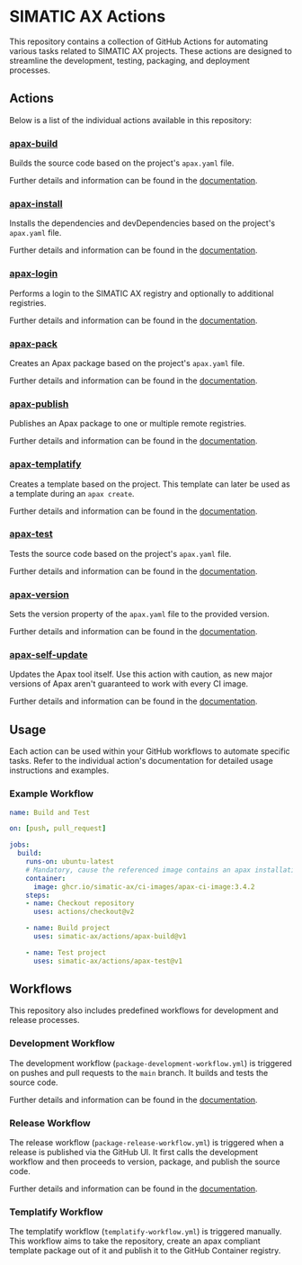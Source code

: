 # SIMATIC AX Actions

This repository contains a collection of GitHub Actions for automating various tasks related to SIMATIC AX projects. These actions are designed to streamline the development, testing, packaging, and deployment processes.

## Actions

Below is a list of the individual actions available in this repository:

### [apax-build](apax-build/action.yml)
Builds the source code based on the project's `apax.yaml` file.

Further details and information can be found in the [documentation](apax-build/README.md).

### [apax-install](apax-install/action.yml)
Installs the dependencies and devDependencies based on the project's `apax.yaml` file.

Further details and information can be found in the [documentation](apax-install/README.md).

### [apax-login](apax-login/action.yml)
Performs a login to the SIMATIC AX registry and optionally to additional registries.

Further details and information can be found in the [documentation](apax-login/README.md).

### [apax-pack](apax-pack/action.yml)
Creates an Apax package based on the project's `apax.yaml` file.

Further details and information can be found in the [documentation](apax-pack/README.md).

### [apax-publish](apax-publish/action.yml)
Publishes an Apax package to one or multiple remote registries.

Further details and information can be found in the [documentation](apax-publish/README.md).

### [apax-templatify](apax-templatify/action.yml)
Creates a template based on the project. This template can later be used as a template during an `apax create`.

Further details and information can be found in the [documentation](apax-templatify/README.md).

### [apax-test](apax-test/action.yml)
Tests the source code based on the project's `apax.yaml` file.

Further details and information can be found in the [documentation](apax-test/README.md).

### [apax-version](apax-version/action.yml)
Sets the version property of the `apax.yaml` file to the provided version.

Further details and information can be found in the [documentation](apax-version/README.md).

### [apax-self-update](apax-self-update/action.yml)
Updates the Apax tool itself. Use this action with caution, as new major versions of Apax aren't guaranteed to work with every CI image.

Further details and information can be found in the [documentation](apax-self-update/README.md).

## Usage

Each action can be used within your GitHub workflows to automate specific tasks. Refer to the individual action's documentation for detailed usage instructions and examples.

### Example Workflow

```yaml
name: Build and Test

on: [push, pull_request]

jobs:
  build:
    runs-on: ubuntu-latest
    # Mandatory, cause the referenced image contains an apax installation
    container:
      image: ghcr.io/simatic-ax/ci-images/apax-ci-image:3.4.2
    steps:
    - name: Checkout repository
      uses: actions/checkout@v2

    - name: Build project
      uses: simatic-ax/actions/apax-build@v1

    - name: Test project
      uses: simatic-ax/actions/apax-test@v1
```

## Workflows

This repository also includes predefined workflows for development and release processes.

### Development Workflow

The development workflow (`package-development-workflow.yml`) is triggered on pushes and pull requests to the `main` branch. It builds and tests the source code.

Further details and information can be found in the [documentation](./docs/development-workflow.md).

### Release Workflow

The release workflow (`package-release-workflow.yml`) is triggered when a release is published via the GitHub UI. It first calls the development workflow and then proceeds to version, package, and publish the source code.

Further details and information can be found in the [documentation](./docs/release-workflow.md).

### Templatify Workflow

The templatify workflow (`templatify-workflow.yml`) is triggered manually. This workflow aims to take the repository, create an apax compliant template package out of it and publish it to the GitHub Container registry.